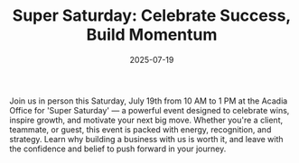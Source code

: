 ---
layout: layouts/event.njk
title: "Super Saturday: Celebrate Success, Build Momentum"
hero_heading: "Super Saturday: Celebrate Success, Build Momentum"
description: "Join us in person this Saturday, July 19th from 10 AM to 1 PM at the Acadia Office for 'Super Saturday' — a powerful event designed to celebrate wins, inspire growth, and motivate your next big move. Whether you're a client, teammate, or guest, this event is packed with energy, recognition, and strategy. Learn why building a business with us is worth it, and leave with the confidence and belief to push forward in your journey."
date: "2025-07-19"
time: "10:00 – 13:00"
event_location: "null"
category: "EVENT"
audience: ["CLIENTS","TEAM","GUESTS"]
training_format: ["INPERSON"]
tone: "Motivational"
source: "GPT"
social_post: "🎉 Super Saturday is here! Join us July 19, 10 AM–1 PM @ Acadia Office for an in-person event packed with recognition, motivation, and tools to help you grow. Bring your team, invite guests, and experience why 5 years of focus is worth 40 years of freedom. #SuperSaturday #BuildBelief #TeamMomentum"
sms_team: "🔥 TEAM: Don’t miss 'Super Saturday' this Sat, 10 AM–1 PM @ Acadia Office! Recognition, belief-building, and momentum. Bring guests & show them what we’re about."
sms_client: "🚀 This Saturday, 10 AM–1 PM @ Acadia Office: 'Super Saturday' is on! Celebrate success, learn why building a business is worth it, and get inspired. RSVP now!"
schedule_id: "c82d581c-ceb8-4b24-8a00-09bd12c267ea"
body: >
  Join us in person this Saturday, July 19th from 10 AM to 1 PM at the Acadia Office for 'Super Saturday' — a powerful event designed to celebrate wins, inspire growth, and motivate your next big move. Whether you're a client, teammate, or guest, this event is packed with energy, recognition, and strategy. Learn why building a business with us is worth it, and leave with the confidence and belief to push forward in your journey.

features:
  - "Join us in person this Saturday, July 19th from 10 AM to 1 PM at the Acadia Office for 'Super Saturday' — a powerful event designed to celebrate wins, inspire growth, and motivate your next big move. Whether you're a client, teammate, or guest, this event is packed with energy, recognition, and strategy. Learn why building a business with us is worth it, and leave with the confidence and belief to push forward in your journey."
  - "Live training, recognition, and belief-building."
  - "Register Now and bring someone who needs to see what’s possible!"
cta: "Register Now and bring someone who needs to see what’s possible!"
registration_iframe: ""
webhook_url: ""
guest_name: ""
guest_title: ""
guest_photo: ""
guest_bio: ""
segments:
  - title: "Open"
    trainer_name: "TBD "
    duration_minutes: 0
  - title: "Close"
    trainer_name: "TBD "
    duration_minutes: 0
---